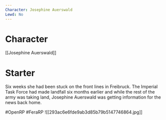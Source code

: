 ```yaml
---
Character: Josephine Auerswald
Lewd: No
---
```

# Character
[[Josephine Auerswald]]

# Starter
Six weeks she had been stuck on the front lines in Freibruck. The Imperial Task Force had made landfall six months earlier and while the rest of the army was taking land, Josephine Auerswald was getting information for the news back home.

#OpenRP #FeraRP
![[293ac6e6fde9ab3d85b79b5147746864.jpg]]
